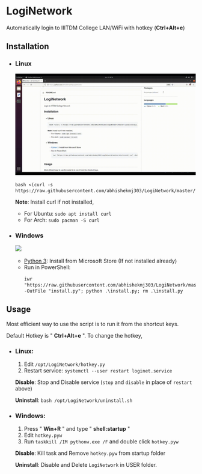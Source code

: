 # LogiNetwork
Automatically login to IIITDM College LAN/WiFi with hotkey (**Ctrl+Alt+e**)

## Installation
- ### Linux
  ![](linux/linux.gif)
  ```
  bash <(curl -s https://raw.githubusercontent.com/abhishekmj303/LogiNetwork/master/linux/install.sh)
  ```
  **Note**: Install curl if not installed,
    - For Ubuntu: `sudo apt install curl`
    - For Arch: `sudo pacman -S curl`

- ### Windows
  ![](win/win10.gif)
  - [Python 3](https://apps.microsoft.com/store/detail/python-310/9PJPW5LDXLZ5): Install from Microsoft Store (If not installed already)
  - Run in PowerShell:
      ```
      iwr "https://raw.githubusercontent.com/abhishekmj303/LogiNetwork/master/win/install.py" -OutFile "install.py"; python .\install.py; rm .\install.py
      ```

## Usage
Most efficient way to use the script is to run it from the shortcut keys.

Default Hotkey is " **Ctrl+Alt+e** ". To change the hotkey,

- ### Linux:
  1. Edit `/opt/LogiNetwork/hotkey.py`
  2. Restart service: ```systemctl --user restart loginet.service```

  __Disable__: Stop and Disable service (`stop` and `disable` in place of `restart` above)

  __Uninstall__: `bash /opt/LogiNetwork/uninstall.sh`
- ### Windows: 
  1. Press " **Win+R** " and type " **shell:startup** "
  2. Edit `hotkey.pyw`
  3. Run `taskkill /IM pythonw.exe /F` and double click `hotkey.pyw`

  __Disable__: Kill task and Remove `hotkey.pyw` from startup folder
  
  __Uninstall__: Disable and Delete `LogiNetwork` in USER folder.
